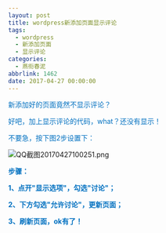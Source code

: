 ```yaml
---
layout: post
title: wordpress新添加页面显示评论
tags:
  - wordpress
  - 新添加页面
  - 显示评论
categories:
  - 燕衔春泥
abbrlink: 1462
date: 2017-04-27 00:00:00
---
```


<!-- build time:Sat Jun 23 2018 12:05:15 GMT+0800 (中国标准时间) -->

<span style="color:#0070c0">新添加好的页面竟然不显示评论？</span>

<span style="color:#0070c0">好吧，加上显示评论的代码，what？还没有显示！  
</span>

<span style="color:#0070c0">不要急，按下图2步设置下：</span>

![QQ截图20170427100251.png](http://image.bmqy.net/uploads/2017/04/201704271493258710151138.png "201704271493258710151138.png")

**<span style="color:#0070c0">步骤：</span>**

**<span style="color:#0070c0">1、点开"显示选项"，勾选"讨论"；</span>**

**<span style="color:#0070c0">2、下方勾选"允许讨论"，更新页面；</span>**

**<span style="color:#0070c0">3、刷新页面，ok有了！</span>**
<!-- rebuild by neat -->
